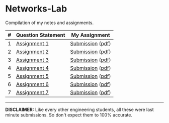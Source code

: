 # Networks-Lab

Compilation of my notes and assignments.

| # | Question Statement | My Assignment |
|---|---|---|
| 1 | [Assignment 1](./ass1/Assignment-1.pdf) | [Submission](./ass1/) ([pdf](./ass1/Assignment-1_510519006.pdf))|
| 2 | [Assignment 2](./ass1/Assignment-2.pdf) | [Submission](./ass2/) ([pdf](./ass2/Assignment-2_510519006.pdf))|
| 3 | [Assignment 3](./ass1/Assignment-3.pdf) | [Submission](./ass3/) ([pdf](./ass3/Assignment-3_510519006.pdf))|
| 4 | [Assignment 4](./ass1/Assignment-4.pdf) | [Submission](./ass4/) ([pdf](./ass4/Assignment-4_510519006.pdf))|
| 5 | [Assignment 5](./ass1/Assignment-5.pdf) | [Submission](./ass5/) ([pdf](./ass5/Assignment-5_510519006.pdf))|
| 6 | [Assignment 6](./ass1/Assignment-6.pdf) | [Submission](./ass6/) ([pdf](./ass6/Assignment-6_510519006.pdf))|
| 7 | [Assignment 7](./ass1/Assignment-7.pdf) | [Submission](./ass7/) ([pdf](./ass7/Assignment-7_510519006.pdf))|

---

**DISCLAIMER:** Like every other engineering students, all these were last minute submissions. So don't expect them to 100% accurate.
